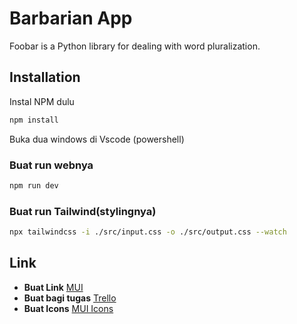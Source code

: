 # Barbarian App

Foobar is a Python library for dealing with word pluralization.

## Installation

Instal NPM dulu

```bash
npm install 
```

Buka dua windows di Vscode (powershell)

### Buat run webnya
```bash
npm run dev
```

### Buat run Tailwind(stylingnya)
```bash
npx tailwindcss -i ./src/input.css -o ./src/output.css --watch
```

## Link

- **Buat Link** [MUI](https://mui.com/material-ui/all-components/)
- **Buat bagi tugas** [Trello](https://trello.com/invite/b/Jsr6MQYp/ATTIa6e9f7618ae6665f4023328d0f6600edBA15C37E/backlog-buat-project-se)
- **Buat Icons** [MUI Icons](https://fonts.google.com/icons?icon.set=Material+Icons)
